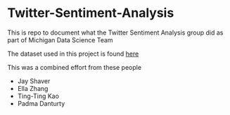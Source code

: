 # Twitter-Sentiment-Analysis

This is repo to document what the Twitter Sentiment Analysis group did as part of Michigan Data Science Team 

The dataset used in this project is found [here](https://www.kaggle.com/datasets/kazanova/sentiment140)

This was a combined effort from these people 

* Jay Shaver
* Ella Zhang
* Ting-Ting Kao
* Padma Danturty
